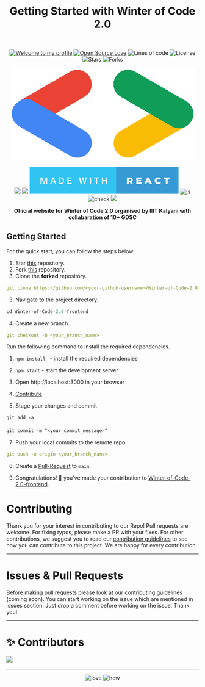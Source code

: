 <h1 align="center">Getting Started with Winter of Code 2.0 </h1> 
<br>

<div align="center">

[![Welcome to my profile](https://img.shields.io/badge/Hello,Programmer!-Welcome-blue.svg?style=flat&logo=github)](https://github.com/GDSC-IIIT-Kalyani)
[![Open Source Love](https://badges.frapsoft.com/os/v2/open-source.svg?v=103)](https://github.com/GDSC-IIIT-Kalyani/Winter-of-Code-2.0-frontend)
![Lines of code](https://img.shields.io/tokei/lines/github/GDSC-IIIT-Kalyani/Winter-of-Code-2.0-frontend?color=red&label=Lines%20of%20Code)
![License](https://img.shields.io/badge/License-Apache-red.svg)
![Stars](https://img.shields.io/github/stars/GDSC-IIIT-Kalyani/Winter-of-Code-2.0-frontend?style=flat&logo=github)
![Forks](https://img.shields.io/github/forks/GDSC-IIIT-Kalyani/Winter-of-Code-2.0-frontend?style=flat&logo=github)

</div>

<div align="center">
  <img height=240 src="./src\assets\images\GDSC_Logo.png" alt="WinterCode_logo">
</div>

<br>

<div align="center">
<img src ="https://forthebadge.com/images/badges/winter-is-coming.svg"/>
  <img src="https://forthebadge.com/images/badges/for-you.svg" />

 <img src="./src/assets/images/made-with-react.svg" alt="react">
  <img src="https://forthebadge.com/images/badges/made-with-javascript.svg" alt="js">
  
  <img src="https://forthebadge.com/images/badges/check-it-out.svg" alt="check">
  <img src="https://forthebadge.com/images/badges/built-by-developers.svg" />
</div>

<p align="center">
  <b>Ofiicial website for Winter of Code 2.0 organised by IIIT Kalyani with collabaration of 10+ GDSC</b>
</p>

## **Getting Started**

For the quick start, you can follow the steps below:

1. Star <a href="https://github.com/GDSC-IIIT-Kalyani/Winter-of-Code-2.0-frontend" title="this">this</a> repository.
2. Fork <a href="https://github.com/GDSC-IIIT-Kalyani/Winter-of-Code-2.0-frontend" title="this">this</a> repository.
3. Clone the **forked** repository.

```yml
git clone https://github.com/<your-github-username>/Winter-of-Code-2.0-frontend
```

3. Navigate to the project directory.

```py
cd Winter-of-Code-2.0-frontend
```

4. Create a new branch.

```yml
git checkout -b <your_branch_name>
```

Run the following command to install the required dependencies.

1. `npm install ` - install the required dependencies
2. `npm start` - start the development server
3. Open http://localhost:3000 in your browser

4. <a href="/CONTRIBUTING.md">Contribute</a>

5. Stage your changes and commit

```css
git add -a

git commit -m "<your_commit_message>"
```

7. Push your local commits to the remote repo.

```yml
git push -u origin <your_branch_name>
```

8. Create a <a href="https://docs.github.com/en/github/collaborating-with-pull-requests/proposing-changes-to-your-work-with-pull-requests/creating-a-pull-request" title="Pull Request">Pull-Request</a> to `main`.

9. Congratulations! 🎉 you've made your contribution to <a href="https://github.com/GDSC-IIIT-Kalyani/Winter-of-Code-2.0-frontend" title="Winter-of-Code-2.0-frontend">Winter-of-Code-2.0-frontend</a>.

<h1 id="contribute">Contributing</h1>

<p>
   Thank you for your interest in contributing to our Repo! Pull requests are welcome. For fixing typos, please make a PR with your fixes. For other contributions, we suggest you to read our <a href="/CONTRIBUTING.md">contribution guidelines</a> to see how you can contribute to this project. We are happy for every contribution. 
   <hr> 
</p>

<h1 id="prs">Issues & Pull Requests</h1>

Before making pull requests please look at our contributing guidelines (coming soon). You can start working on the issue which are mentioned in issues section. Just drop a comment before working on the issue. Thank you!
<hr>


# ✨ Contributors

<a href="https://github.com/GDSC-IIIT-Kalyani/Winter-of-Code-2.0-frontend/graphs/contributors">
  <img src="https://contrib.rocks/image?repo=GDSC-IIIT-Kalyani/Winter-of-Code-2.0-frontend" />
</a>

<hr>
<div align="center">
 <img src="https://forthebadge.com/images/badges/built-with-love.svg" alt="love" />
 <img src="https://forthebadge.com/images/badges/thats-how-they-get-you.svg" alt="how">
</div>
